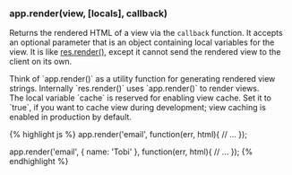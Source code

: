 <h3 id='app.render'>app.render(view, [locals], callback)</h3>

Returns the rendered HTML of a view via the `callback` function. It accepts an optional parameter
that is an object containing local variables for the view. It is like [res.render()](#res.render),
except it cannot send the rendered view to the client on its own.

<div class="doc-box doc-info" markdown="1">
Think of `app.render()` as a utility function for generating rendered view strings.
Internally `res.render()` uses `app.render()` to render views.
</div>

<div class="doc-box doc-notice" markdown="1">
The local variable `cache` is reserved for enabling view cache. Set it to `true`, if you want to
cache view during development; view caching is enabled in production by default.
</div>

{% highlight js %}
app.render('email', function(err, html){
  // ...
});

app.render('email', { name: 'Tobi' }, function(err, html){
  // ...
});
{% endhighlight %}
